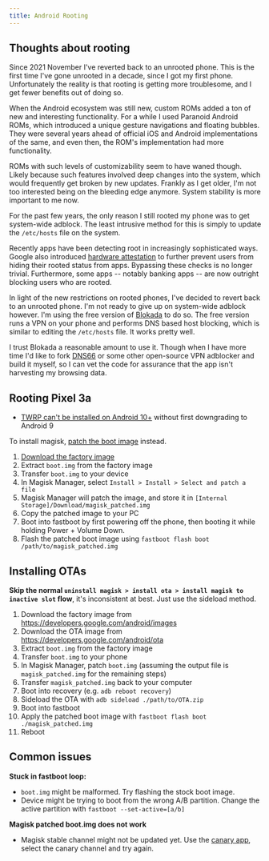 ```yaml
---
title: Android Rooting
---
```


## Thoughts about rooting

Since 2021 November I've reverted back to an unrooted phone. This is the first
time I've gone unrooted in a decade, since I got my first phone. Unfortunately
the reality is that rooting is getting more troublesome, and I get fewer
benefits out of doing so.

When the Android ecosystem was still new, custom ROMs added a ton of new and
interesting functionality. For a while I used Paranoid Android ROMs, which
introduced a unique gesture navigations and floating bubbles. They were several
years ahead of official iOS and Android implementations of the same, and even
then, the ROM's implementation had more functionality.

ROMs with such levels of customizability seem to have waned though. Likely
because such features involved deep changes into the system, which would
frequently get broken by new updates. Frankly as I get older, I'm not too
interested being on the bleeding edge anymore. System stability is more
important to me now.

For the past few years, the only reason I still rooted my phone was to get
system-wide adblock. The least intrusive method for this is simply to update
the `/etc/hosts` file on the system.

Recently apps have been detecting root in increasingly sophisticated ways.
Google also introduced [hardware
attestation](https://www.xda-developers.com/safetynet-hardware-attestation-feature-here-to-stay/)
to further prevent users from hiding their rooted status from apps. Bypassing
these checks is no longer trivial. Furthermore, some apps -- notably banking
apps -- are now outright blocking users who are rooted.

In light of the new restrictions on rooted phones, I've decided to revert back
to an unrooted phone. I'm not ready to give up on system-wide adblock however.
I'm using the free version of [Blokada](https://blokada.org/) to do so. The
free version runs a VPN on your phone and performs DNS based host blocking,
which is similar to editing the `/etc/hosts` file. It works pretty well.

I trust Blokada a reasonable amount to use it. Though when I have more time I'd
like to fork [DNS66](https://github.com/julian-klode/dns66) or some other
open-source VPN adblocker and build it myself, so I can vet the code for
assurance that the app isn't harvesting my browsing data.

## Rooting Pixel 3a

- [TWRP can't be installed on Android 10+](https://forum.xda-developers.com/pixel-3a/development/twrp-3-3-1-pixel-3a-t3943413/post82928369#post82928369) without first downgrading to Android 9

To install magisk, [patch the boot image](https://topjohnwu.github.io/Magisk/install.html#boot-image-patching) instead.

1. [Download the factory image](https://developers.google.com/android/images)
2. Extract `boot.img` from the factory image
3. Transfer `boot.img` to your device
4. In Magisk Manager, select `Install > Install > Select and patch a file`
5. Magisk Manager will patch the image, and store it in `[Internal Storage]/Download/magisk_patched.img`
6. Copy the patched image to your PC
7. Boot into fastboot by first powering off the phone, then booting it while holding Power + Volume Down.
8. Flash the patched boot image using `fastboot flash boot /path/to/magisk_patched.img`

## Installing OTAs

**Skip the normal `uninstall magisk > install ota > install magisk to inactive slot` flow**, it's inconsistent at best. Just use the sideload method.

1. Download the factory image from https://developers.google.com/android/images
2. Download the OTA image from https://developers.google.com/android/ota
3. Extract `boot.img` from the factory image
4. Transfer `boot.img` to your phone
5. In Magisk Manager, patch `boot.img` (assuming the output file is `magisk_patched.img` for the remaining steps)
6. Transfer `magisk_patched.img` back to your computer
7. Boot into recovery (e.g. `adb reboot recovery`)
8. Sideload the OTA with `adb sideload ./path/to/OTA.zip`
9. Boot into fastboot
10. Apply the patched boot image with `fastboot flash boot ./magisk_patched.img`
11. Reboot

## Common issues

**Stuck in fastboot loop:**

- `boot.img` might be malformed. Try flashing the stock boot image.
- Device might be trying to boot from the wrong A/B partition. Change the active partition with `fastboot --set-active=[a/b]`

**Magisk patched boot.img does not work**

- Magisk stable channel might not be updated yet. Use the [canary app](https://github.com/topjohnwu/magisk_files/tree/canary), select the canary channel and try again.


